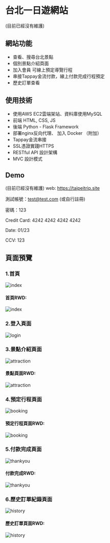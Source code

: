 # 台北一日遊網站
(目前已經沒有維護)
## 網站功能
* 查看、搜尋台北景點
* 個別景點介紹頁面
* 加入會員 可線上預定導覽行程
* 串接Tappay金流付款，線上付款完成行程預定
* 歷史訂單查看


## 使用技術
- 使用AWS EC2雲端架站、資料庫使用MySQL
- 前端 HTML, CSS, JS
- 後端 Python - Flask Framework
- 部署nginx反向代理、 加入 Docker （附加）
- Tappay金流串接
- SSL憑證實踐HTTPS
- RESTful API 設計架構
- MVC 設計模式

## Demo
(目前已經沒有維護)
web: https://taipeitrip.site

測試帳號：test@test.com (或自行註冊)

密碼：123

Credit Card: 4242 4242 4242 4242

Date: 01/23

CCV: 123

## 頁面預覽
### 1.首頁
![index](./github-png/1-1index.jpeg)

#### 首頁RWD:
![index](./github-png/1-2index.png)

### 2.登入頁面
![login](./github-png/2-1login.png)

### 3.景點介紹頁面
![attraction](./github-png/3-1attraction.jpeg)

#### 景點頁面RWD:
![attraction](./github-png/3-2attraction.jpeg)

### 4.預定行程頁面
![booking](./github-png/4-1booking.jpeg)

#### 預定行程頁面RWD:
![booking](./github-png/4-2booking.jpeg)

### 5.付款完成頁面
![thankyou](./github-png/5-1thankyou.jpeg)

#### 付款完成RWD:
![thankyou](./github-png/5-2thankyou.png)

### 6.歷史訂單紀錄頁面
![history](./github-png/6-1history.png)

#### 歷史訂單頁面RWD:
![history](./github-png/6-2history.png)
